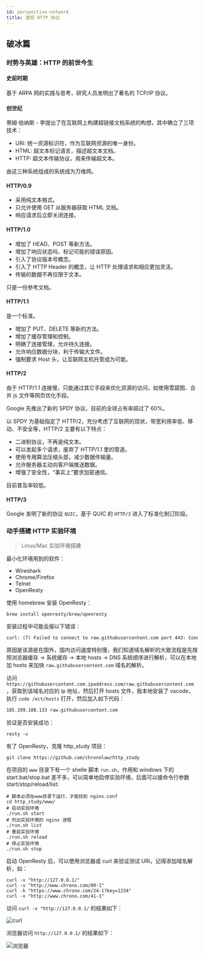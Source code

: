 ```yaml
---
id: perspective-network
title: 透视 HTTP 协议
---
```


## 破冰篇

### 时势与英雄：HTTP 的前世今生

#### 史前时期

基于 ARPA 网的实践与思考，研究人员发明出了著名的 TCP/IP 协议。

#### 创世纪

蒂姆·伯纳斯 - 李提出了在互联网上构建超链接文档系统的构想，其中确立了三项技术：

- URI: 统一资源标识符，作为互联网资源的唯一身份。
- HTML: 超文本标记语言，描述超文本文档。
- HTTP: 超文本传输协议，用来传输超文本。

由这三种系统组成的系统成为万维网。

#### HTTP/0.9

- 采用纯文本格式。
- 只允许使用 GET 从服务器获取 HTML 文档。
- 响应请求后立即关闭连接。

#### HTTP/1.0

- 增加了 HEAD、POST 等新方法。
- 增加了响应状态吗、标记可能的错误原因。
- 引入了协议版本号概念。
- 引入了 HTTP Header 的概念，让 HTTP 处理请求和相应更加灵活。
- 传输的数据不再仅限于文本。

只是一份参考文档。

#### HTTP/1.1

是一个标准。

- 增加了 PUT、DELETE 等新的方法。
- 增加了缓存管理和控制。
- 明确了连接管理，允许持久连接。
- 允许响应数据分块，利于传输大文件。
- 强制要求 Host 头，让互联网主机托管成为可能。

#### HTTP/2

由于 HTTP/1.1 连接慢，只能通过其它手段来优化资源的访问，如使用雪碧图、合并 js 文件等网页优化手段。

Google 先推出了新的 SPDY 协议，目前的全球占有率超过了 60%。

以 SPDY 为基础指定了 HTTP/2，充分考虑了互联网的现状，带宽利用率低、移动、不安全等，HTTP/2 主要有以下特点：

- 二进制协议，不再是纯文本。
- 可以发起多个请求，废弃了 HTTP/1.1 里的管道。
- 使用专用算法压缩头部，减少数据传输量。
- 允许服务器主动向客户端推送数据。
- 增强了安全性，“事实上”要求加密通信。

目前普及率较低。

#### HTTP/3

Google 发明了新的协议 `QUIC`，基于 QUIC 的 `HTTP/3` 进入了标准化制订阶段。

### 动手搭建 HTTP 实验环境

> Linux/Mac 实验环境搭建

最小化环境用到的软件：

- Wireshark
- Chrome/Firefox
- Telnet
- OpenResty

使用 homebrew 安装 OpenResty：

```shell
brew install openresty/brew/openresty
```

安装过程中可能会报以下错误：

```txt
curl: (7) Failed to connect to raw.githubusercontent.com port 443: Connection refused
```

原因是该源是在国外，国内访问速度特别慢，我们知道域名解析的大致流程是先按照浏览器缓存 -> 系统缓存 -> 本地 hosts -> DNS 系统顺序进行解析，可以在本地加 hosts 来加快 `raw.githubusercontent.com` 域名的解析。

访问 `https://githubusercontent.com.ipaddress.com/raw.githubusercontent.com`，获取到该域名对应的 ip 地址，然后打开 hosts 文件，我本地安装了 vscode，执行 `code /ect/hosts` 打开，然后加入如下代码：

```txt
185.199.108.133 raw.githubusercontent.com
```

验证是否安装成功：

```shell
resty -v
```

有了 OpenResty，克隆 http_study 项目：

```shell
git clone https://github.com/chronolaw/http_study
```

在项目的 `www` 目录下有一个 shelle 脚本 `run.sh`，作用和 windows 下的 start.bat/stop.bat 差不多，可以简单地启停实验环境，后面可以接命令行参数 start/stop/reload/list:

```shell
# 脚本必须在www目录下运行，才能找到 nginx.conf
cd http_study/www/
# 启动实验环境
./run.sh start
# 列出实验环境的 nginx 进程
./run.sh list
# 重启实验环境
./run.sh reload
# 停止实验环境
./run.sh stop
```

启动 OpenResty 后，可以使用浏览器或 curl 来验证测试 URI，记得添加域名解析，如：

```shell
curl -v "http://127.0.0.1/"
curl -v "http://www.chrono.com/09-1"
curl -k "https://www.chrono.com/24-1?key=1234"
curl -v "http://www.chrono.com/41-1"
```

访问 `curl -v "http://127.0.0.1/` 的结果如下：

![curl](https://ypyun.ywhoo.cn/assets/20210531234613.png)

浏览器访问 `http://127.0.0.1/` 的结果如下：

![浏览器](https://ypyun.ywhoo.cn/assets/20210531234709.png)
